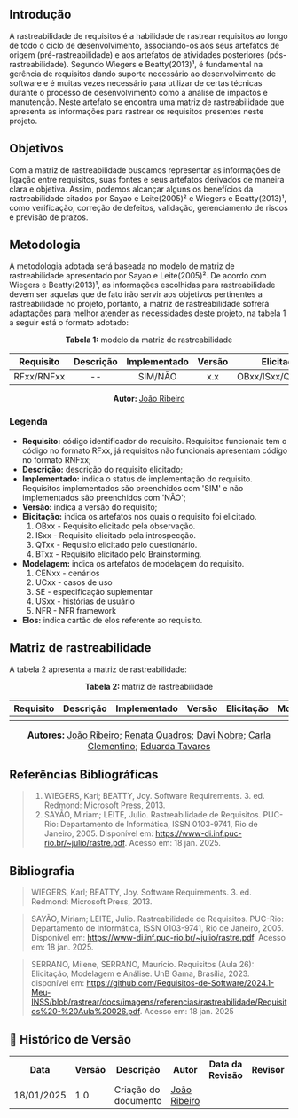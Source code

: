 
## Introdução

A rastreabilidade de requisitos é a habilidade de rastrear requisitos ao longo de todo o ciclo de desenvolvimento, associando-os aos seus artefatos de origem (pré-rastreabilidade) e aos artefatos de atividades posteriores (pós-rastreabilidade). Segundo Wiegers e Beatty(2013)¹, é fundamental na gerência de requisitos dando suporte necessário ao desenvolvimento de software e é muitas vezes necessário para utilizar de certas técnicas durante o processo de desenvolvimento como a análise de impactos e manutenção. Neste artefato se encontra uma matriz de rastreabilidade que apresenta as informações para rastrear os requisitos presentes neste projeto. 
## Objetivos

Com a matriz de rastreabilidade buscamos representar as informações de ligação entre requisitos, suas fontes e seus artefatos derivados de maneira clara e objetiva. Assim, podemos alcançar alguns os benefícios da rastreabilidade citados por Sayao e Leite(2005)² e Wiegers e Beatty(2013)¹, como verificação, correção de defeitos, validação, gerenciamento de riscos e previsão de prazos.

## Metodologia

A metodologia adotada será baseada no modelo de matriz de rastreabilidade apresentado por Sayao e Leite(2005)². De acordo com Wiegers e Beatty(2013)¹, as informações escolhidas para rastreabilidade devem ser aquelas que de fato irão servir aos objetivos pertinentes a rastreabilidade no projeto, portanto, a matriz de rastreabilidade sofrerá adaptações para melhor atender as necessidades deste projeto, na tabela 1 a seguir está o formato adotado:


<center>

**Tabela 1:** modelo da matriz de rastreabilidade

| Requisito  | Descrição | Implementado | Versão |     Elicitação      |       Modelagem        | Elos |
| :--------: | :-------: | :----------: | :----: | :-----------------: | :--------------------: | :--: |
| RFxx/RNFxx |    --     |   SIM/NÃO    |  x.x   | OBxx/ISxx/QTxx/BTxx | CENxx/UCxx/SE/USxx/NFR | Cxx  |

<p align="center"><b>Autor: </b><a href="https://github.com/Joa0V">João Ribeiro</a></p>
</center>

### Legenda

- **Requisito:** código identificador do requisito. Requisitos funcionais tem o código no formato RFxx, já requisitos não funcionais apresentam código no formato RNFxx;
- **Descrição:** descrição do requisito elicitado;
- **Implementado:** indica o status de implementação do requisito. Requisitos implementados são preenchidos com 'SIM' e não implementados são preenchidos com 'NÃO';
- **Versão:** indica a versão do requisito;
- **Elicitação:** indica os artefatos nos quais o requisito foi elicitado.
	1. OBxx - Requisito elicitado pela observação.
	2. ISxx - Requisito elicitado pela introspecção.
	3.  QTxx - Requisito elicitado pelo questionário.
	4. BTxx - Requisito elicitado pelo Brainstorming.
- **Modelagem:** indica os artefatos de modelagem do requisito.
	1. CENxx - cenários
	2. UCxx - casos de uso
	3. SE - especificação suplementar
	4. USxx - histórias de usuário
	5. NFR - NFR framework
- **Elos:** indica cartão de elos referente ao requisito. 

## Matriz de rastreabilidade

A tabela 2 apresenta a matriz de rastreabilidade:

<center>

**Tabela 2:** matriz de rastreabilidade

| Requisito  | Descrição | Implementado | Versão |     Elicitação      |       Modelagem        | Elos |
| :--------: | :-------: | :----------: | :----: | :-----------------: | :--------------------: | :--: |
|            |           |              |        |                     |                        |      |

<font size="3"><b>Autores: </b><a href="https://github.com/Joa0V">João Ribeiro</a>; <a href="https://github.com/Renatinha28">Renata Quadros</a>; <a href="https://github.com/Jagaima">Davi Nobre</a>; <a href="https://github.com/ccarlaa">Carla Clementino</a>; <a href="https://github.com/erteduarda">Eduarda Tavares</a></font> 
</center>

## Referências Bibliográficas

> 1. WIEGERS, Karl; BEATTY, Joy. Software Requirements. 3. ed. Redmond: Microsoft Press, 2013.
> 2. SAYÃO, Miriam; LEITE, Julio. Rastreabilidade de Requisitos. PUC-Rio: Departamento de Informática, ISSN 0103-9741, Rio de Janeiro, 2005. Disponível em: https://www-di.inf.puc-rio.br/~julio/rastre.pdf. Acesso em: 18 jan. 2025.

## Bibliografia

> WIEGERS, Karl; BEATTY, Joy. Software Requirements. 3. ed. Redmond: Microsoft Press, 2013.

> SAYÃO, Miriam; LEITE, Julio. Rastreabilidade de Requisitos. PUC-Rio: Departamento de Informática, ISSN 0103-9741, Rio de Janeiro, 2005. Disponível em: https://www-di.inf.puc-rio.br/~julio/rastre.pdf. Acesso em: 18 jan. 2025.

> SERRANO, Milene, SERRANO, Maurício. Requisitos (Aula 26): Elicitação, Modelagem e Análise. UnB Gama, Brasília, 2023. disponível em: https://github.com/Requisitos-de-Software/2024.1-Meu-INSS/blob/rastrear/docs/imagens/referencias/rastreabilidade/Requisitos%20-%20Aula%20026.pdf. Acesso em: 18 jan. 2025

## :round_pushpin: Histórico de Versão 

<div align="center">
    <table>
        <tr>
            <th>Data</th>
            <th>Versão</th>
            <th>Descrição</th>
            <th>Autor</th>
            <th>Data da Revisão</th>
            <th>Revisor</th>
        </tr>
        <tr>
            <td>18/01/2025</td>
            <td>1.0</td>
            <td>Criação do documento</td>
            <td><a href="https://github.com/Joa0V">João Ribeiro</a></td>
            <td></td>
            <td><a href="https://github.com/"></a></td>
        </tr>
    </table>
</div>